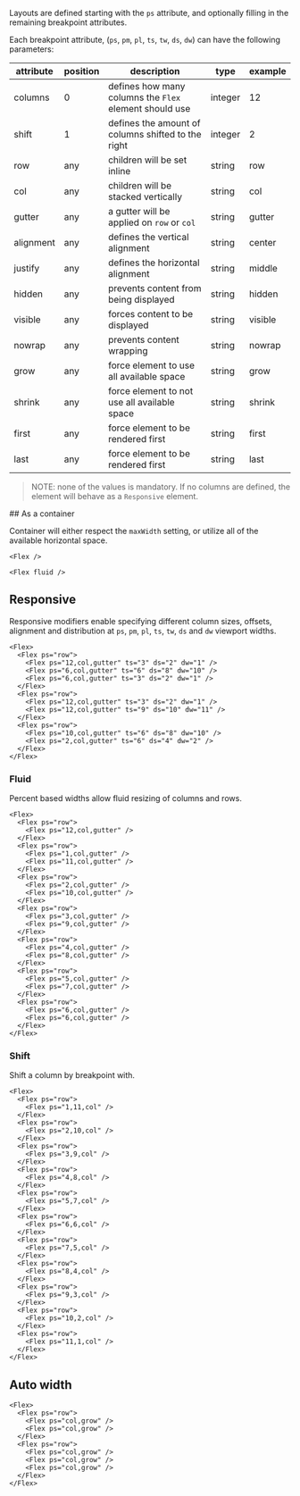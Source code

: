 Layouts are defined starting with the `ps` attribute, and optionally filling in the remaining breakpoint attributes.

Each breakpoint attribute, (`ps`, `pm`, `pl`, `ts`, `tw`, `ds`, `dw`) can have the following parameters:

| attribute | position | description                                            | type    | example |
|-----------|----------|--------------------------------------------------------|---------|---------|
| columns   | 0        | defines how many columns the `Flex` element should use | integer | 12      |
| shift     | 1        | defines the amount of columns shifted to the right     | integer | 2       |
| row       | any      | children will be set inline                            | string  | row     |
| col       | any      | children will be stacked vertically                    | string  | col     |
| gutter    | any      | a gutter will be applied on `row` or `col`             | string  | gutter  |
| alignment | any      | defines the vertical alignment                         | string  | center  |
| justify   | any      | defines the horizontal alignment                       | string  | middle  |
| hidden    | any      | prevents content from being displayed                  | string  | hidden  |
| visible   | any      | forces content to be displayed                         | string  | visible |
| nowrap    | any      | prevents content wrapping                              | string  | nowrap  |
| grow      | any      | force element to use all available space               | string  | grow    |
| shrink    | any      | force element to not use all available space           | string  | shrink  |
| first     | any      | force element to be rendered first                     | string  | first   |
| last      | any      | force element to be rendered first                     | string  | last    |


> NOTE: none of the values is mandatory. If no columns are defined, the element will behave as a `Responsive` element.

## As a container

Container will either respect the `maxWidth` setting, or utilize all of the available horizontal space.

```vue
<Flex />
```

```vue
<Flex fluid />
```

## Responsive

Responsive modifiers enable specifying different column sizes, offsets, alignment and distribution at `ps`, `pm`, `pl`, `ts`, `tw`, `ds` and `dw` viewport widths.

```vue
<Flex>
  <Flex ps="row">
    <Flex ps="12,col,gutter" ts="3" ds="2" dw="1" />
    <Flex ps="6,col,gutter" ts="6" ds="8" dw="10" />
    <Flex ps="6,col,gutter" ts="3" ds="2" dw="1" />
  </Flex>
  <Flex ps="row">
    <Flex ps="12,col,gutter" ts="3" ds="2" dw="1" />
    <Flex ps="12,col,gutter" ts="9" ds="10" dw="11" />
  </Flex>
  <Flex ps="row">
    <Flex ps="10,col,gutter" ts="6" ds="8" dw="10" />
    <Flex ps="2,col,gutter" ts="6" ds="4" dw="2" />
  </Flex>
</Flex>
```

### Fluid

Percent based widths allow fluid resizing of columns and rows.

```vue
<Flex>
  <Flex ps="row">
    <Flex ps="12,col,gutter" />
  </Flex>
  <Flex ps="row">
    <Flex ps="1,col,gutter" />
    <Flex ps="11,col,gutter" />
  </Flex>
  <Flex ps="row">
    <Flex ps="2,col,gutter" />
    <Flex ps="10,col,gutter" />
  </Flex>
  <Flex ps="row">
    <Flex ps="3,col,gutter" />
    <Flex ps="9,col,gutter" />
  </Flex>
  <Flex ps="row">
    <Flex ps="4,col,gutter" />
    <Flex ps="8,col,gutter" />
  </Flex>
  <Flex ps="row">
    <Flex ps="5,col,gutter" />
    <Flex ps="7,col,gutter" />
  </Flex>
  <Flex ps="row">
    <Flex ps="6,col,gutter" />
    <Flex ps="6,col,gutter" />
  </Flex>
</Flex>
```

### Shift

Shift a column by breakpoint with.

```vue
<Flex>
  <Flex ps="row">
    <Flex ps="1,11,col" />
  </Flex>
  <Flex ps="row">
    <Flex ps="2,10,col" />
  </Flex>
  <Flex ps="row">
    <Flex ps="3,9,col" />
  </Flex>
  <Flex ps="row">
    <Flex ps="4,8,col" />
  </Flex>
  <Flex ps="row">
    <Flex ps="5,7,col" />
  </Flex>
  <Flex ps="row">
    <Flex ps="6,6,col" />
  </Flex>
  <Flex ps="row">
    <Flex ps="7,5,col" />
  </Flex>
  <Flex ps="row">
    <Flex ps="8,4,col" />
  </Flex>
  <Flex ps="row">
    <Flex ps="9,3,col" />
  </Flex>
  <Flex ps="row">
    <Flex ps="10,2,col" />
  </Flex>
  <Flex ps="row">
    <Flex ps="11,1,col" />
  </Flex>
</Flex>
```

## Auto width

```vue
<Flex>
  <Flex ps="row">
    <Flex ps="col,grow" />
    <Flex ps="col,grow" />
  </Flex>
  <Flex ps="row">
    <Flex ps="col,grow" />
    <Flex ps="col,grow" />
    <Flex ps="col,grow" />
  </Flex>
</Flex>
```
